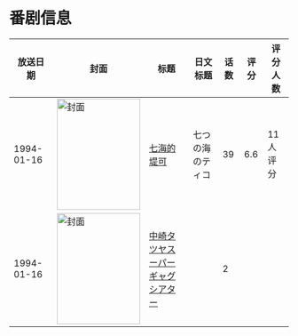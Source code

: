 # 番剧信息

|放送日期|封面|标题|日文标题|话数|评分|评分人数|
|---|---|---|---|---|---|---|
|1994-01-16|<img src="//lain.bgm.tv/pic/cover/c/d6/44/80237_LeIBi.jpg" alt="封面" style="width:150px;height:200px;object-fit:cover;">|[七海的堤可](https://bangumi.tv/subject/80237)|七つの海のティコ|39|6.6|11人评分|
|1994-01-16|<img src="//lain.bgm.tv/pic/cover/c/e0/22/311139_663mU.jpg" alt="封面" style="width:150px;height:200px;object-fit:cover;">|[中崎タツヤスーパー ギャグシアター](https://bangumi.tv/subject/311139)||2|||
